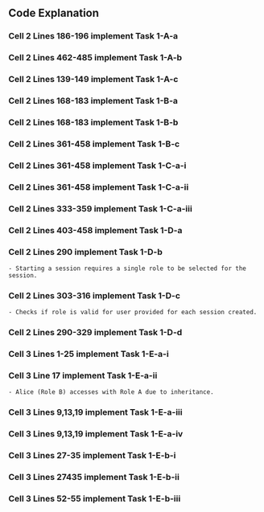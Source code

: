 ## Code Explanation

### Cell 2 Lines 186-196 implement Task 1-A-a
### Cell 2 Lines 462-485 implement Task 1-A-b
### Cell 2 Lines 139-149 implement Task 1-A-c
### Cell 2 Lines 168-183 implement Task 1-B-a
### Cell 2 Lines 168-183 implement Task 1-B-b
### Cell 2 Lines 361-458 implement Task 1-B-c
### Cell 2 Lines 361-458 implement Task 1-C-a-i
### Cell 2 Lines 361-458 implement Task 1-C-a-ii
### Cell 2 Lines 333-359 implement Task 1-C-a-iii
### Cell 2 Lines 403-458 implement Task 1-D-a
### Cell 2 Lines 290 implement Task 1-D-b
    - Starting a session requires a single role to be selected for the session.
### Cell 2 Lines 303-316 implement Task 1-D-c
    - Checks if role is valid for user provided for each session created.
### Cell 2 Lines 290-329 implement Task 1-D-d
### Cell 3 Lines 1-25 implement Task 1-E-a-i
### Cell 3 Line 17 implement Task 1-E-a-ii
    - Alice (Role B) accesses with Role A due to inheritance.
### Cell 3 Lines 9,13,19 implement Task 1-E-a-iii
### Cell 3 Lines 9,13,19 implement Task 1-E-a-iv
### Cell 3 Lines 27-35 implement Task 1-E-b-i
### Cell 3 Lines 27435 implement Task 1-E-b-ii
### Cell 3 Lines 52-55 implement Task 1-E-b-iii
